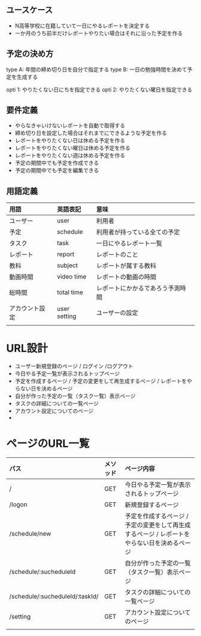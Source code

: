 ## ユースケース
- N高等学校に在籍していて一日にやるレポートを決定する
- 一か月のうち前半だけレポートやりたい場合はそれに沿った予定を作る

## 予定の決め方
type A: 年間の締め切り日を自分で指定する
type B: 一日の勉強時間を決めて予定を生成する

opti 1: やりたくない日にちを指定できる
opti 2: やりたくない曜日を指定できる
## 要件定義
- やらなきゃいけないレポートを自動で取得する
- 締め切り日を設定した場合はそれまでにできるような予定を作る
- レポートをやりたくない日は休める予定を作る
- レポートをやりたくない曜日は休める予定を作る
- レポートをやりたくない週は休める予定を作る
- 予定の期間中でも予定を作成できる
- 予定の期間中でも予定を編集できる


## 用語定義
|用語|英語表記|意味|
|:--|:--|:--|
|ユーザー|user|利用者|
|予定|schedule|利用者が持っている全ての予定|
|タスク|task|一日にやるレポート一覧|
|レポート|report|レポートのこと|
|教科|subject|レポートが属する教科|
|動画時間|video time|レポートの動画の時間|
|総時間|total time|レポートにかかるであろう予測時間|
|アカウント設定|user setting|ユーザーの設定|
||||

# URL設計
- ユーザー新規登録のページ / ログイン /ログアウト
- 今日やる予定一覧が表示されるトップページ
- 予定を作成するページ / 予定の変更をして再生成するページ / レポートをやらない日を決めるページ
- 自分が作った予定の一覧（タスク一覧）表示ページ
- タスクの詳細についての一覧ページ
- アカウント設定についてのページ
- 


# ページのURL一覧
|パス|メソッド|ページ内容|
|:--|:--|:--|
|/|GET|今日やる予定一覧が表示されるトップページ|
|/logon|GET|新規登録するページ|
|/schedule/new|GET|予定を作成するページ / 予定の変更をして再生成するページ / レポートをやらない日を決めるページ|
|/schedule/:sucheduleId|GET|自分が作った予定の一覧（タスク一覧）表示ページ|
|/schedule/:sucheduleId/:taskId/|GET|タスクの詳細についての一覧ページ|
|/setting|GET|アカウント設定についてのページ|
||||
